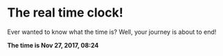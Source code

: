# The real time clock!

Ever wanted to know what the time is? Well, your journey is about to end!

**The time is Nov 27, 2017, 08:24**
